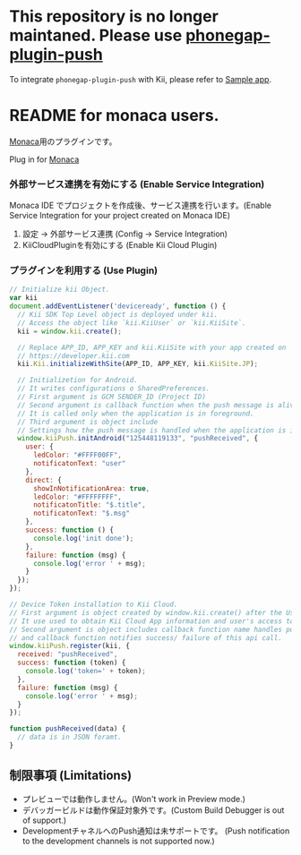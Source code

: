 # This repository is no longer maintaned. Please use [phonegap-plugin-push](https://github.com/phonegap/phonegap-plugin-push)

To integrate `phonegap-plugin-push` with Kii, please refer to [Sample app](https://github.com/KiiPlatform/kii-push-ionic2).

# README for monaca users.

[Monaca](https://ja.monaca.io/)用のプラグインです。

Plug in for [Monaca](https://ja.monaca.io/)

### 外部サービス連携を有効にする (Enable Service Integration)

Monaca IDE でプロジェクトを作成後、サービス連携を行います。(Enable Service Integration for your project created on Monaca IDE)

1. 設定 -> 外部サービス連携 (Config -> Service Integration)
2. KiiCloudPluginを有効にする (Enable Kii Cloud Plugin)


### プラグインを利用する (Use Plugin)

```javascript
// Initialize kii Object.
var kii
document.addEventListener('deviceready', function () {
  // Kii SDK Top Level object is deployed under kii.
  // Access the object like `kii.KiiUser` or `kii.KiiSite`.
  kii = window.kii.create();

  // Replace APP_ID, APP_KEY and kii.KiiSite with your app created on
  // https://developer.kii.com
  kii.Kii.initializeWithSite(APP_ID, APP_KEY, kii.KiiSite.JP);

  // Initializetion for Android.
  // It writes configurations o SharedPreferences.
  // First argument is GCM SENDER_ID (Project ID)
  // Second argument is callback function when the push message is alived.
  // It is called only when the application is in foreground.
  // Third argument is object include
  // Settings how the push message is handled when the application is in background and callback notifies success/failure of this api call
  window.kiiPush.initAndroid("125448119133", "pushReceived", {
    user: {
      ledColor: "#FFFF00FF",
      notificatonText: "user"
    },
    direct: {
      showInNotificationArea: true,
      ledColor: "#FFFFFFFF",
      notificatonTitle: "$.title",
      notificatonText: "$.msg"
    },
    success: function () {
      console.log('init done');
    },
    failure: function (msg) {
      console.log('error ' + msg);
    }
  });
});

// Device Token installation to Kii Cloud.
// First argument is object created by window.kii.create() after the User Login.
// It use used to obtain Kii Cloud App information and user's access token.
// Second argument is object includes callback function name handles push notification when the application is in foreground.
// and callback function notifies success/ failure of this api call.
window.kiiPush.register(kii, {
  received: "pushReceived",
  success: function (token) {
    console.log('token=' + token);
  },
  failure: function (msg) {
    console.log('error ' + msg);
  }
});

function pushReceived(data) {
  // data is in JSON foramt.
}
```

## 制限事項 (Limitations)

 - プレビューでは動作しません。(Won't work in Preview mode.)
 - デバッガービルドは動作保証対象外です。(Custom Build Debugger is out of support.)
 - DevelopmentチャネルへのPush通知は未サポートです。 (Push notification to the development channels is not supported now.)


